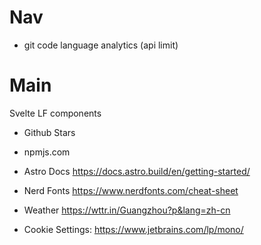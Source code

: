 # Nav

- git code language analytics (api limit)

# Main

Svelte LF components

- Github Stars
- npmjs.com
- Astro Docs https://docs.astro.build/en/getting-started/
- Nerd Fonts https://www.nerdfonts.com/cheat-sheet
- Weather https://wttr.in/Guangzhou?p&lang=zh-cn

- Cookie Settings: https://www.jetbrains.com/lp/mono/